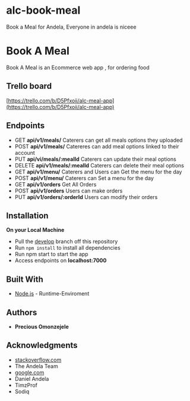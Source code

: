 # alc-book-meal
Book a Meal for Andela, Everyone in andela is niceee
# Book A Meal
Book A Meal is an Ecommerce web app , for ordering food

## Trello board
[https://trello.com/b/D5Pfxoii/alc-meal-app](https://trello.com/b/D5Pfxoii/alc-meal-app)

## Endpoints
- GET **api/v1/meals/** Caterers can get all meals options they uploaded
- POST **api/v1/meals/** Catereres can add meal options linked to their account
- PUT **api/vi/meals/:mealId** Caterers can update their meal options
- DELETE **api/v1/meals/:mealId** Caterers can delete their meal options
- GET **api/v1/menu/** Caterers and Users can Get the menu for the day 
- POST **api/v1/menu/** Caterers can Set a menu for the day 
- GET **api/v1/orders** Get All Orders
- POST **api/v1/orders** Users can make orders
- PUT **api/v1/orders/:orderId** Users can modify their orders
## Installation
**On your Local Machine**
- Pull the [develop](https://github.com/preciousomonze/alc-book-meal) branch off this repository
- Run `npm install` to install all dependencies
- Run npm start to start the app
- Access endpoints on **localhost:7000**

## Built With
* [Node.js](http://www.nodejs.org/) - Runtime-Enviroment
## Authors
* **Precious Omonzejele**

## Acknowledgments

* [stackoverflow.com](https://stackoverflow.com)
* The Andela Team
* [google.com](https://google.com)
* Daniel Andela
* TimzProf
* Sodiq
